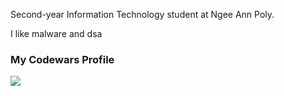 Second-year Information Technology student at Ngee Ann Poly.

I like malware and dsa


### My Codewars Profile
[![](https://www.codewars.com/users/gnayuy/badges/large)](https://www.codewars.com/users/gnayuy)
